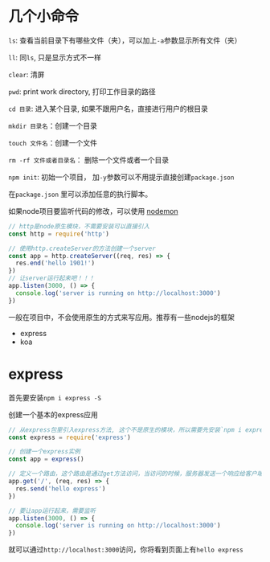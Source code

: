 # 几个小命令

`ls`: 查看当前目录下有哪些文件（夹），可以加上`-a`参数显示所有文件（夹）

`ll`: 同`ls`, 只是显示方式不一样

`clear`: 清屏

`pwd`:  print work directory, 打印工作目录的路径

`cd 目录`: 进入某个目录, 如果不跟用户名，直接进行用户的根目录

`mkdir 目录名`：创建一个目录

`touch 文件名`：创建一个文件

`rm -rf 文件或者目录名`： 删除一个文件或者一个目录



`npm init`: 初始一个项目， 加`-y`参数可以不用提示直接创建`package.json`



在`package.json` 里可以添加任意的执行脚本。



如果node项目要监听代码的修改，可以使用 [nodemon](<https://www.npmjs.com/package/nodemon>)

```js
// http是node原生模块，不需要安装可以直接引入
const http = require('http')

// 使用http.createServer的方法创建一个server
const app = http.createServer((req, res) => {
  res.end('hello 1901!')
})
// 让server运行起来吧！！！
app.listen(3000, () => {
  console.log('server is running on http://localhost:3000')
})
```



一般在项目中，不会使用原生的方式来写应用。推荐有一些nodejs的框架

- express
- koa

# express

首先要安装`npm i express -S`

创建一个基本的express应用

```js
// 从express包里引入express方法, 这个不是原生的模块，所以需要先安装`npm i express -S`
const express = require('express')

// 创建一个express实例
const app = express()

// 定义一个路由，这个路由是通过get方法访问，当访问的时候，服务器发送一个响应给客户端
app.get('/', (req, res) => {
  res.send('hello express')
})

// 要让app运行起来，需要监听
app.listen(3000, () => {
  console.log('server is running on http://localhost:3000')
})
```

就可以通过`http://localhost:3000`访问，你将看到页面上有`hello express`





